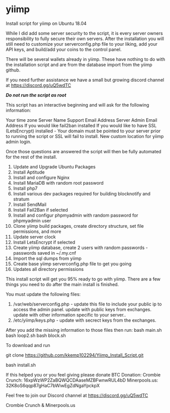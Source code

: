 # yiimp
Install script for yiimp on Ubuntu 18.04

While I did add some server security to the script, it is every server owners responsibility to fully secure their own servers. After the installation you will still need to customize your serverconfig.php file to your liking, add your API keys, and build/add your coins to the control panel.

There will be several wallets already in yiimp. These have nothing to do with the installation script and are from the database import from the yiimp github.

If you need further assistance we have a small but growing discord channel at https://discord.gg/uQ5wdTC

*****Do not run the script as root*****

This script has an interactive beginning and will ask for the following information:

Your time zone
Server Name
Support Email Address
Server Admin Email Address
If you would like fail2ban installed
If you would like to have SSL (LetsEncrypt) installed - Your domain must be pointed to your server prior to running the script or SSL will fail to install.
New custom location for yiimp admin login.

Once those questions are answered the script will then be fully automated for the rest of the install.

1. Update and Upgrade Ubuntu Packages
2. Install Aptitude
3. Install and configure Nginx
4. Install MariaDB with random root password
5. Install php7
6. Install various dev packages required for building blocknotify and stratum
7. Install SendMail
8. Install Fail2Ban if selected
9. Install and configur phpmyadmin with random password for phpmyadmin user
10. Clone yiimp build packages, create directory structure, set file permissions, and more
11. Update server clock
12. Install LetsEncrypt if selected
13. Create yiimp database, create 2 users with random passwords - passwords saved in ~/.my.cnf
14. Import the sql dumps from yiimp
15. Create base yiimp serverconfig.php file to get you going
16. Updates all directory permissions

This install script will get you 95% ready to go with yiimp. There are a few things you need to do after the main install is finished.

You must update the following files:

1. /var/web/serverconfig.php - update this file to include your public ip to access the admin panel. update with public keys from exchanges. update with other information specific to your server..
2. /etc/yiimp/keys.php - update with secrect keys from the exchanges.

After you add the missing information to those files then run:
bash main.sh
bash loop2.sh
bash block.sh

To download and run

git clone https://github.com/kkemp102294/Yiimp_Install_Script.git

bash install.sh


If this helped you or you feel giving please donate BTC Donation:
Crombie Crunch: 16xpWzWP2ZaBQWQCDAaseMZBFwnwRUL4bD
Minerpools.us: 32K8oS6qqp87gHaC7bWiwEgZdNgaYpckpX

Feel free to join our Discord channel at https://discord.gg/uQ5wdTC

Crombie Crunch & Minerpools.us
